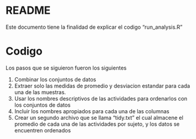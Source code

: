 README
================

Este documento tiene la finalidad de explicar el codigo
“run\_analysis.R”

# Codigo

Los pasos que se siguieron fueron los siguientes

1.  Combinar los conjuntos de datos
2.  Extraer solo las medidas de promedio y desviacion estandar para cada
    una de las muestras.
3.  Usar los nombres descriptivos de las actividades para ordenarlos con
    los conjuntos de datos
4.  Incluir los nombres apropiados para cada una de las columnas
5.  Crear un segundo archivo que se llama “tidy.txt” el cual almacene el
    promedio de cada una de las actividades por sujeto, y los datos se
    encuentren ordenados
